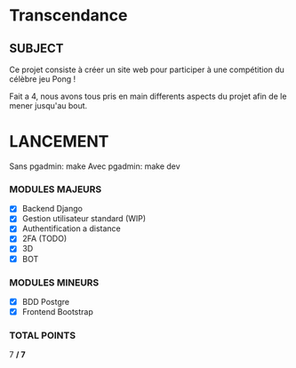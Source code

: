# Transcendance

## SUBJECT

Ce projet consiste à créer un site web pour participer à une compétition du célèbre jeu Pong !

Fait a 4, nous avons tous pris en main differents aspects du projet afin de le mener jusqu'au bout.

# LANCEMENT

Sans pgadmin: make
Avec pgadmin: make dev

### MODULES MAJEURS

- [x] Backend Django
- [x] Gestion utilisateur standard (WIP)
- [x] Authentification a distance
- [x] 2FA (TODO)
- [x] 3D
- [x] BOT 

### MODULES MINEURS

- [x] BDD Postgre
- [x] Frontend Bootstrap

### TOTAL POINTS

7 **/ 7**
